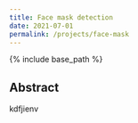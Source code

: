 ```yaml
---
title: Face mask detection
date: 2021-07-01
permalink: /projects/face-mask
---
```


{% include base_path %}
## Abstract
kdfjienv
